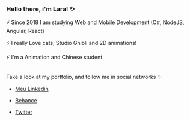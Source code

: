 ### Hello there, i'm Lara! ✨

⚡ Since 2018 I am studying Web and Mobile Development (C#, NodeJS, Angular, React)

⚡ I really Love cats, Studio Ghibli and 2D animations! 

⚡ I'm a Animation and Chinese student 

##
###
Take a look at my portfolio, and follow me in social networks ✨

 - [Meu Linkedin](https://www.linkedin.com/in/laralindsay0029/) 
   
 - [Behance](https://www.behance.net/laralindsxy)
   
 - [Twitter](https://twitter.com/lindsxytwr)

